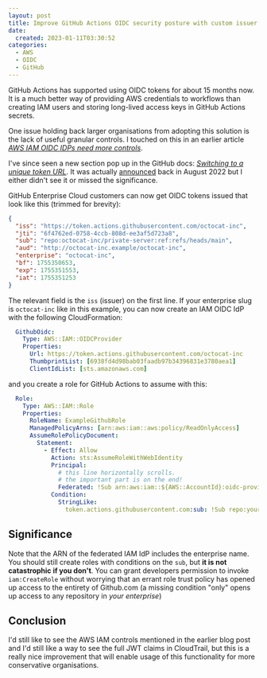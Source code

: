 ```yaml
---
layout: post
title: Improve GitHub Actions OIDC security posture with custom issuer
date:
  created: 2023-01-11T03:30:52
categories:
  - AWS
  - OIDC
  - GitHub
---
```


<!-- more -->

GitHub Actions has supported using OIDC tokens for about 15 months now. It is
a much better way of providing AWS credentials to workflows than creating IAM users
and storing long-lived access keys in GitHub Actions secrets.

One issue holding back larger organisations from adopting this solution is the
lack of useful granular controls. I touched on this in an earlier article [_AWS IAM OIDC IDPs need more controls_][earlier].

I've since seen a new section pop up in the GitHub docs: [_Switching to a unique token URL_][docs].
It was actually [announced][announcement] back in August 2022 but I either didn't 
see it or missed the significance.

GitHub Enterprise Cloud customers can now get OIDC tokens issued that look like 
this (trimmed for brevity):

```json
{
  "iss": "https://token.actions.githubusercontent.com/octocat-inc",
  "jti": "6f4762ed-0758-4ccb-808d-ee3af5d723a8",
  "sub": "repo:octocat-inc/private-server:ref:refs/heads/main",
  "aud": "http://octocat-inc.example/octocat-inc",
  "enterprise": "octocat-inc",
  "bf": 1755350653,
  "exp": 1755351553,
  "iat": 1755351253
}
```

The relevant field is the `iss` (issuer) on the first line. If your enterprise 
slug is `octocat-inc` like in this example, you can now create an IAM OIDC IdP
with the following CloudFormation:

```yaml
  GithubOidc:
    Type: AWS::IAM::OIDCProvider
    Properties:
      Url: https://token.actions.githubusercontent.com/octocat-inc
      ThumbprintList: [6938fd4d98bab03faadb97b34396831e3780aea1]
      ClientIdList: [sts.amazonaws.com]
```

and you create a role for GitHub Actions to assume with this:

```yaml
  Role:
    Type: AWS::IAM::Role
    Properties:
      RoleName: ExampleGithubRole
      ManagedPolicyArns: [arn:aws:iam::aws:policy/ReadOnlyAccess]
      AssumeRolePolicyDocument:
        Statement:
          - Effect: Allow
            Action: sts:AssumeRoleWithWebIdentity
            Principal:
              # this line horizontally scrolls. 
              # the important part is on the end!
              Federated: !Sub arn:aws:iam::${AWS::AccountId}:oidc-provider/token.actions.githubusercontent.com/octocat-inc
            Condition:
              StringLike:
                token.actions.githubusercontent.com:sub: !Sub repo:your-org/your-repo:*
```

## Significance

Note that the ARN of the federated IAM IdP includes the enterprise name. You 
should still create roles with conditions on the `sub`, but **it is not 
catastrophic if you don't**. You can grant developers permission to invoke 
`iam:CreateRole` without worrying that an errant role trust policy has opened 
up access to the entirety of Github.com (a missing condition "only" opens up
access to any repository in _your enterprise_)

## Conclusion

I'd still like to see the AWS IAM controls mentioned in the earlier blog post
and I'd still like a way to see the full JWT claims in CloudTrail, but this
is a really nice improvement that will enable usage of this functionality for
more conservative organisations.

[earlier]: https://awsteele.com/blog/2021/10/12/aws-iam-oidc-idps-need-more-controls.html
[docs]: https://docs.github.com/en/enterprise-cloud@latest/actions/deployment/security-hardening-your-deployments/about-security-hardening-with-openid-connect#switching-to-a-unique-token-url
[announcement]: https://github.blog/changelog/2022-08-23-github-actions-enhancements-to-openid-connect-support-to-enable-secure-cloud-deployments-at-scale/
